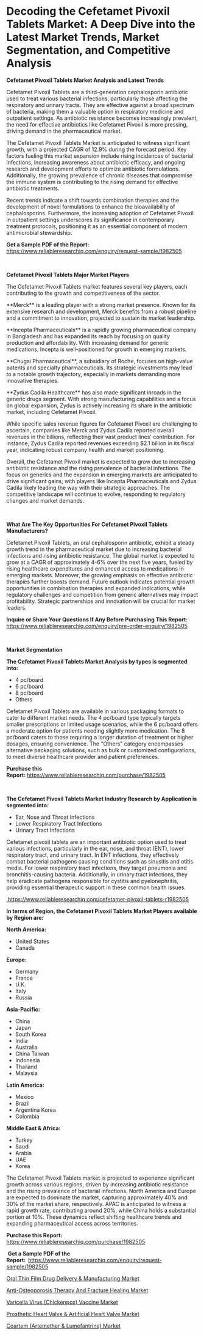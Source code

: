 <p><h1>Decoding the Cefetamet Pivoxil Tablets Market: A Deep Dive into the Latest Market Trends, Market Segmentation, and Competitive Analysis</h1></p><p><strong>Cefetamet Pivoxil Tablets Market Analysis and Latest Trends</strong></p>
<p><p>Cefetamet Pivoxil Tablets are a third-generation cephalosporin antibiotic used to treat various bacterial infections, particularly those affecting the respiratory and urinary tracts. They are effective against a broad spectrum of bacteria, making them a valuable option in respiratory medicine and outpatient settings. As antibiotic resistance becomes increasingly prevalent, the need for effective antibiotics like Cefetamet Pivoxil is more pressing, driving demand in the pharmaceutical market.</p><p>The Cefetamet Pivoxil Tablets Market is anticipated to witness significant growth, with a projected CAGR of 12.9% during the forecast period. Key factors fueling this market expansion include rising incidences of bacterial infections, increasing awareness about antibiotic efficacy, and ongoing research and development efforts to optimize antibiotic formulations. Additionally, the growing prevalence of chronic diseases that compromise the immune system is contributing to the rising demand for effective antibiotic treatments.</p><p>Recent trends indicate a shift towards combination therapies and the development of novel formulations to enhance the bioavailability of cephalosporins. Furthermore, the increasing adoption of Cefetamet Pivoxil in outpatient settings underscores its significance in contemporary treatment protocols, positioning it as an essential component of modern antimicrobial stewardship.</p></p>
<p><strong>Get a Sample PDF of the Report:&nbsp;</strong> <a href="https://www.reliableresearchiq.com/enquiry/request-sample/1982505?utm_campaign=1137&utm_medium=2&utm_source=Github&utm_content=ia&utm_term=09032025&utm_id=cefetamet-pivoxil-tablets">https://www.reliableresearchiq.com/enquiry/request-sample/1982505</a></p>
<p>&nbsp;</p>
<p><strong>Cefetamet Pivoxil Tablets Major Market Players</strong></p>
<p><p>The Cefetamet Pivoxil Tablets market features several key players, each contributing to the growth and competitiveness of the sector. </p><p>**Merck** is a leading player with a strong market presence. Known for its extensive research and development, Merck benefits from a robust pipeline and a commitment to innovation, projected to sustain its market leadership. </p><p>**Incepta Pharmaceuticals** is a rapidly growing pharmaceutical company in Bangladesh and has expanded its reach by focusing on quality production and affordability. With increasing demand for generic medications, Incepta is well-positioned for growth in emerging markets.</p><p>**Chugai Pharmaceutical**, a subsidiary of Roche, focuses on high-value patents and specialty pharmaceuticals. Its strategic investments may lead to a notable growth trajectory, especially in markets demanding more innovative therapies.</p><p>**Zydus Cadila Healthcare** has also made significant inroads in the generic drugs segment. With strong manufacturing capabilities and a focus on global expansion, Zydus is actively increasing its share in the antibiotic market, including Cefetamet Pivoxil.</p><p>While specific sales revenue figures for Cefetamet Pivoxil are challenging to ascertain, companies like Merck and Zydus Cadila reported overall revenues in the billions, reflecting their vast product lines' contribution. For instance, Zydus Cadila reported revenues exceeding $2.1 billion in its fiscal year, indicating robust company health and market positioning.</p><p>Overall, the Cefetamet Pivoxil market is expected to grow due to increasing antibiotic resistance and the rising prevalence of bacterial infections. The focus on generics and the expansion in emerging markets are anticipated to drive significant gains, with players like Incepta Pharmaceuticals and Zydus Cadila likely leading the way with their strategic approaches. The competitive landscape will continue to evolve, responding to regulatory changes and market demands.</p></p>
<p>&nbsp;</p>
<p><strong>What Are The Key Opportunities For Cefetamet Pivoxil Tablets Manufacturers?</strong></p>
<p><p>Cefetamet Pivoxil Tablets, an oral cephalosporin antibiotic, exhibit a steady growth trend in the pharmaceutical market due to increasing bacterial infections and rising antibiotic resistance. The global market is expected to grow at a CAGR of approximately 4-6% over the next five years, fueled by rising healthcare expenditures and enhanced access to medications in emerging markets. Moreover, the growing emphasis on effective antibiotic therapies further boosts demand. Future outlook indicates potential growth opportunities in combination therapies and expanded indications, while regulatory challenges and competition from generic alternatives may impact profitability. Strategic partnerships and innovation will be crucial for market leaders.</p></p>
<p><strong>Inquire or Share Your Questions If Any Before Purchasing This Report:</strong> <a href="https://www.reliableresearchiq.com/enquiry/pre-order-enquiry/1982505?utm_campaign=1137&utm_medium=2&utm_source=Github&utm_content=ia&utm_term=09032025&utm_id=cefetamet-pivoxil-tablets">https://www.reliableresearchiq.com/enquiry/pre-order-enquiry/1982505</a></p>
<p>&nbsp;</p>
<p><strong>Market Segmentation</strong></p>
<p><strong>The Cefetamet Pivoxil Tablets Market Analysis by types is segmented into:</strong></p>
<p><ul><li>4 pc/board</li><li>6 pc/board</li><li>8 pc/board</li><li>Others</li></ul></p>
<p><p>Cefetamet Pivoxil Tablets are available in various packaging formats to cater to different market needs. The 4 pc/board type typically targets smaller prescriptions or limited usage scenarios, while the 6 pc/board offers a moderate option for patients needing slightly more medication. The 8 pc/board caters to those requiring a longer duration of treatment or higher dosages, ensuring convenience. The "Others" category encompasses alternative packaging solutions, such as bulk or customized configurations, to meet diverse healthcare provider and patient preferences.</p></p>
<p><strong>Purchase this Report:&nbsp;</strong><a href="https://www.reliableresearchiq.com/purchase/1982505?utm_campaign=1137&utm_medium=2&utm_source=Github&utm_content=ia&utm_term=09032025&utm_id=cefetamet-pivoxil-tablets">https://www.reliableresearchiq.com/purchase/1982505</a></p>
<p>&nbsp;</p>
<p><strong>The Cefetamet Pivoxil Tablets Market Industry Research by Application is segmented into:</strong></p>
<p><ul><li>Ear, Nose and Throat Infections</li><li>Lower Respiratory Tract Infections</li><li>Urinary Tract Infections</li></ul></p>
<p><p>Cefetamet pivoxil tablets are an important antibiotic option used to treat various infections, particularly in the ear, nose, and throat (ENT), lower respiratory tract, and urinary tract. In ENT infections, they effectively combat bacterial pathogens causing conditions such as sinusitis and otitis media. For lower respiratory tract infections, they target pneumonia and bronchitis-causing bacteria. Additionally, in urinary tract infections, they help eradicate pathogens responsible for cystitis and pyelonephritis, providing essential therapeutic support in these common health issues.</p></p>
<p><a href="https://www.reliableresearchiq.com/cefetamet-pivoxil-tablets-r1982505?utm_campaign=1137&utm_medium=2&utm_source=Github&utm_content=ia&utm_term=09032025&utm_id=cefetamet-pivoxil-tablets">&nbsp;https://www.reliableresearchiq.com/cefetamet-pivoxil-tablets-r1982505</a></p>
<p><strong>In terms of Region, the Cefetamet Pivoxil Tablets Market Players available by Region are:</strong></p>
<p>
    <p> <strong> North America: </strong>
        <ul>
            <li>United States</li>
            <li>Canada</li>
        </ul>
        </p> 
    <p> <strong> Europe: </strong>
        <ul>
            <li>Germany</li>
            <li>France</li>
            <li>U.K.</li>
            <li>Italy</li>
            <li>Russia</li>
        </ul>
        </p> 
    <p> <strong> Asia-Pacific: </strong>
        <ul>
            <li>China</li>
            <li>Japan</li>
            <li>South Korea</li>
            <li>India</li>
            <li>Australia</li>
            <li>China Taiwan</li>
            <li>Indonesia</li>
            <li>Thailand</li>
            <li>Malaysia</li>
        </ul>
        </p> 
    <p> <strong> Latin America: </strong>
        <ul>
            <li>Mexico</li>
            <li>Brazil</li>
            <li>Argentina Korea</li>
            <li>Colombia</li>
        </ul>
        </p> 
    <p> <strong> Middle East & Africa: </strong>
        <ul>
            <li>Turkey</li>
            <li>Saudi</li>
            <li>Arabia</li>
            <li>UAE</li>
            <li>Korea</li>
        </ul>
    </p>
    </p>
<p><p>The Cefetamet Pivoxil Tablets market is projected to experience significant growth across various regions, driven by increasing antibiotic resistance and the rising prevalence of bacterial infections. North America and Europe are expected to dominate the market, capturing approximately 40% and 30% of the market share, respectively. APAC is anticipated to witness a rapid growth rate, contributing around 20%, while China holds a substantial portion at 10%. These dynamics reflect shifting healthcare trends and expanding pharmaceutical access across territories.</p></p>
<p><strong>Purchase this Report: </strong><a href="https://www.reliableresearchiq.com/purchase/1982505?utm_campaign=1137&utm_medium=2&utm_source=Github&utm_content=ia&utm_term=09032025&utm_id=cefetamet-pivoxil-tablets">https://www.reliableresearchiq.com/purchase/1982505</a></p>
<p>&nbsp;<strong>Get a Sample PDF of the Report:&nbsp;&nbsp;</strong><a href="https://www.reliableresearchiq.com/enquiry/request-sample/1982505?utm_campaign=1137&utm_medium=2&utm_source=Github&utm_content=ia&utm_term=09032025&utm_id=cefetamet-pivoxil-tablets">https://www.reliableresearchiq.com/enquiry/request-sample/1982505</a></p>
<p><strong></strong></p>
<p><p><a href="https://github.com/ziringebrur1/Market-Research-Report-List-1/blob/main/oral-thin-film-drug-delivery-manufacturing-market.md?utm_campaign=1137&utm_medium=2&utm_source=Github&utm_content=ia&utm_term=09032025&utm_id=cefetamet-pivoxil-tablets">Oral Thin Film Drug Delivery & Manufacturing Market</a></p><p><a href="https://github.com/rentzszaszjn/Market-Research-Report-List-1/blob/main/anti-osteoporosis-therapy-and-fracture-healing-market.md?utm_campaign=1137&utm_medium=2&utm_source=Github&utm_content=ia&utm_term=09032025&utm_id=cefetamet-pivoxil-tablets">Anti-Osteoporosis Therapy And Fracture Healing Market</a></p><p><a href="https://github.com/sitarzerpa3d/Market-Research-Report-List-1/blob/main/varicella-virus-chickenpox-vaccine-market.md?utm_campaign=1137&utm_medium=2&utm_source=Github&utm_content=ia&utm_term=09032025&utm_id=cefetamet-pivoxil-tablets">Varicella Virus (Chickenpox) Vaccine Market</a></p><p><a href="https://github.com/perbetpereir/Market-Research-Report-List-1/blob/main/prosthetic-heart-valve-artificial-heart-valve-market.md?utm_campaign=1137&utm_medium=2&utm_source=Github&utm_content=ia&utm_term=09032025&utm_id=cefetamet-pivoxil-tablets">Prosthetic Heart Valve & Artificial Heart Valve Market</a></p><p><a href="https://github.com/kevoncesya4j/Market-Research-Report-List-1/blob/main/coartem-artemether-lumefantrine-market.md?utm_campaign=1137&utm_medium=2&utm_source=Github&utm_content=ia&utm_term=09032025&utm_id=cefetamet-pivoxil-tablets">Coartem (Artemether & Lumefantrine) Market</a></p></p>
